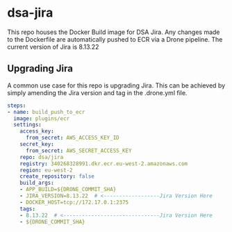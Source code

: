 # dsa-jira
This repo houses the Docker Build image for DSA Jira. Any changes made to the Dockerfile are automatically pushed to ECR via a Drone pipeline. The current version of Jira is 8.13.22

## Upgrading Jira
A common use case for this repo is upgrading Jira. This can be achieved by simply amending the Jira version and tag in the .drone.yml file.
```yaml
steps:
- name: build_push_to_ecr
  image: plugins/ecr
  settings:
    access_key:
      from_secret: AWS_ACCESS_KEY_ID
    secret_key:
      from_secret: AWS_SECRET_ACCESS_KEY
    repo: dsa/jira
    registry: 340268328991.dkr.ecr.eu-west-2.amazonaws.com
    region: eu-west-2
    create_repository: false
    build_args:
    - APP_BUILD=${DRONE_COMMIT_SHA}
    - JIRA_VERSION=8.13.22  # <------------------Jira Version Here
    - DOCKER_HOST=tcp://172.17.0.1:2375
    tags:
    - 8.13.22  # <-------------------------------Jira Version Here
    - ${DRONE_COMMIT_SHA}
```
 
